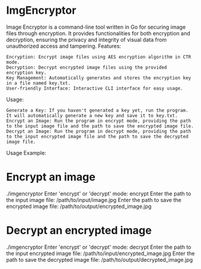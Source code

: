# ImgEncryptor

Image Encryptor is a command-line tool written in Go for securing image files through encryption. It provides functionalities for both encryption and decryption, ensuring the privacy and integrity of visual data from unauthorized access and tampering.
Features:

    Encryption: Encrypt image files using AES encryption algorithm in CTR mode.
    Decryption: Decrypt encrypted image files using the provided encryption key.
    Key Management: Automatically generates and stores the encryption key in a file named key.txt.
    User-friendly Interface: Interactive CLI interface for easy usage.

Usage:

    Generate a Key: If you haven't generated a key yet, run the program. It will automatically generate a new key and save it to key.txt.
    Encrypt an Image: Run the program in encrypt mode, providing the path to the input image file and the path to save the encrypted image file.
    Decrypt an Image: Run the program in decrypt mode, providing the path to the input encrypted image file and the path to save the decrypted image file.
    
Usage Example:

# Encrypt an image
./imgencryptor
Enter 'encrypt' or 'decrypt' mode: encrypt
Enter the path to the input image file: /path/to/input/image.jpg
Enter the path to save the encrypted image file: /path/to/output/encrypted_image.jpg

# Decrypt an encrypted image
./imgencryptor
Enter 'encrypt' or 'decrypt' mode: decrypt
Enter the path to the input encrypted image file: /path/to/input/encrypted_image.jpg
Enter the path to save the decrypted image file: /path/to/output/decrypted_image.jpg
